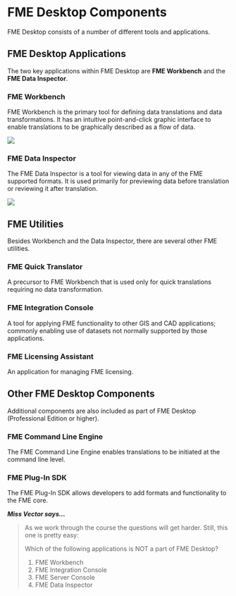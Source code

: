 # FME Desktop Components #
FME Desktop consists of a number of different tools and applications.

 
## FME Desktop Applications ##
The two key applications within FME Desktop are **FME Workbench** and the **FME Data Inspector**.

### FME Workbench ###
FME Workbench is the primary tool for defining data translations and data transformations. It has an intuitive point-and-click graphic interface to enable translations to be graphically described as a flow of data.

![](https://raw.githubusercontent.com/FMEEvangelist/FME-Desktop-Basic-Training-Manual-Images/master/Img1.4.FMEWorkbench.png)

### FME Data Inspector ###
The FME Data Inspector is a tool for viewing data in any of the FME supported formats. It is used primarily for previewing data before translation or reviewing it after translation.

![](https://raw.githubusercontent.com/FMEEvangelist/FME-Desktop-Basic-Training-Manual-Images/master/Img1.5.FMEDataInspector.png)

## FME Utilities ##
Besides Workbench and the Data Inspector, there are several other FME utilities.

### FME Quick Translator ###
A precursor to FME Workbench that is used only for quick translations requiring no data transformation.

### FME Integration Console ###
A tool for applying FME functionality to other GIS and CAD applications; commonly enabling use of datasets not normally supported by those applications.

### FME Licensing Assistant ###
An application for managing FME licensing.


## Other FME Desktop Components ##
Additional components are also included as part of FME Desktop (Professional Edition or higher).

### FME Command Line Engine ###
The FME Command Line Engine enables translations to be initiated at the command line level.

### FME Plug-In SDK ###
The FME Plug-In SDK allows developers to add formats and functionality to the FME core.

***Miss Vector says…***

> As we work through the course the questions will get harder. Still, this one is pretty easy: 
> 
> Which of the following applications is NOT a part of FME Desktop?
>
> 1. FME Workbench
> 2. FME Integration Console
> 3. FME Server Console
> 4. FME Data Inspector